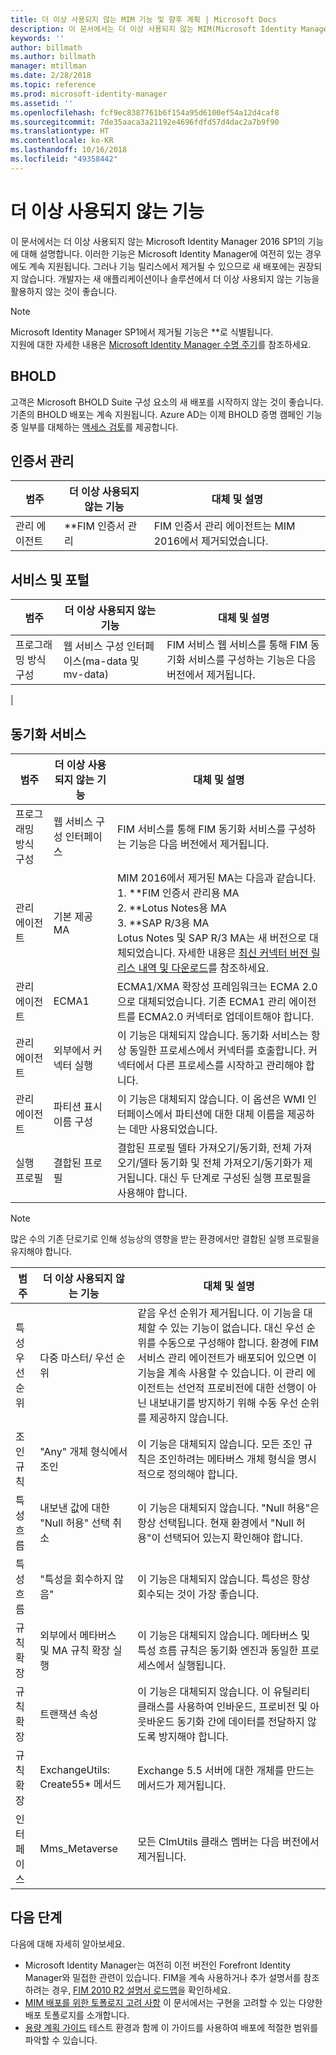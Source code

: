 ```yaml
---
title: 더 이상 사용되지 않는 MIM 기능 및 향후 계획 | Microsoft Docs
description: 이 문서에서는 더 이상 사용되지 않는 MIM(Microsoft Identity Manager) 2016 SP1의 기능에 대해 설명합니다.
keywords: ''
author: billmath
ms.author: billmath
manager: mtillman
ms.date: 2/28/2018
ms.topic: reference
ms.prod: microsoft-identity-manager
ms.assetid: ''
ms.openlocfilehash: fcf9ec8387761b6f154a95d6100ef54a12d4caf8
ms.sourcegitcommit: 7de35aaca3a21192e4696fdfd57d4dac2a7b9f90
ms.translationtype: HT
ms.contentlocale: ko-KR
ms.lasthandoff: 10/16/2018
ms.locfileid: "49358442"
---
```

# <a name="deprecated-features"></a>더 이상 사용되지 않는 기능

이 문서에서는 더 이상 사용되지 않는 Microsoft Identity Manager 2016 SP1의 기능에 대해 설명합니다. 이러한 기능은 Microsoft Identity Manager에 여전히 있는 경우에도 계속 지원됩니다. 그러나 기능 릴리스에서 제거될 수 있으므로 새 배포에는 권장되지 않습니다.  개발자는 새 애플리케이션이나 솔루션에서 더 이상 사용되지 않는 기능을 활용하지 않는 것이 좋습니다.

> [!NOTE]
> Microsoft Identity Manager SP1에서 제거될 기능은 **로 식별됩니다. <br>
> 지원에 대한 자세한 내용은 [Microsoft Identity Manager 수명 주기](https://support.microsoft.com/en-us/lifecycle/search?alpha=Microsoft%20Forefront%20Identity%20Manager%202010%20R2%20Service%20Pack%201,Microsoft%20Identity%20Manager%202016,Microsoft%20Forefront%20Identity%20Manager%202010)를 참조하세요.


## <a name="bhold"></a>BHOLD 

고객은 Microsoft BHOLD Suite 구성 요소의 새 배포를 시작하지 않는 것이 좋습니다. 기존의 BHOLD 배포는 계속 지원됩니다. Azure AD는 이제 BHOLD 증명 캠페인 기능 중 일부를 대체하는 [액세스 검토](https://docs.microsoft.com/en-us/azure/active-directory/active-directory-azure-ad-controls-access-reviews-overview)를 제공합니다.

## <a name="certificate-management"></a>인증서 관리 

| **범주**                | **더 이상 사용되지 않는 기능**              | **대체 및 설명**           |
|-----------------------------|-------------------------------------|----------------------------------------------|
| 관리 에이전트 | **FIM 인증서 관리 | FIM 인증서 관리 에이전트는 MIM 2016에서 제거되었습니다.                                                             |

## <a name="service-and-portal"></a>서비스 및 포털

| **범주**                | **더 이상 사용되지 않는 기능**              | **대체 및 설명**           |
|-----------------------------|-------------------------------------|----------------------------------------------|
| 프로그래밍 방식 구성 | 웹 서비스 구성 인터페이스(ma-data 및 mv-data) | FIM 서비스 웹 서비스를 통해 FIM 동기화 서비스를 구성하는 기능은 다음 버전에서 제거됩니다.
|

## <a name="synchronization-service"></a>동기화 서비스 

| **범주**                | **더 이상 사용되지 않는 기능**              | **대체 및 설명**           |
|-----------------------------|-------------------------------------|----------------------------------------------|
| 프로그래밍 방식 구성 | 웹 서비스 구성 인터페이스 | FIM 서비스를 통해 FIM 동기화 서비스를 구성하는 기능은 다음 버전에서 제거됩니다.                                                          |
| 관리 에이전트           | 기본 제공 MA                        | MIM 2016에서 제거된 MA는 다음과 같습니다. </br> 1. **FIM 인증서 관리용 MA </br>2. **Lotus Notes용 MA</br> 3. **SAP R/3용 MA </br> Lotus Notes 및 SAP R/3 MA는 새 버전으로 대체되었습니다. 자세한 내용은 [최신 커넥터 버전 릴리스 내역 및 다운로드](https://docs.microsoft.com/en-us/azure/active-directory/connect/active-directory-aadconnectsync-connector-version-history)를 참조하세요.                                                                                                                                                                                                                                              |
| 관리 에이전트           | ECMA1                               | ECMA1/XMA 확장성 프레임워크는 ECMA 2.0으로 대체되었습니다. 기존 ECMA1 관리 에이전트를 ECMA2.0 커넥터로 업데이트해야 합니다.                                                                                                                                          |
| 관리 에이전트           | 외부에서 커넥터 실행      | 이 기능은 대체되지 않습니다. 동기화 서비스는 항상 동일한 프로세스에서 커넥터를 호출합니다. 커넥터에서 다른 프로세스를 시작하고 관리해야 합니다. |
| 관리 에이전트           | 파티션 표시 이름 구성    | 이 기능은 대체되지 않습니다. 이 옵션은 WMI 인터페이스에서 파티션에 대한 대체 이름을 제공하는 데만 사용되었습니다.                                                                                                                                                                       |
| 실행 프로필                | 결합된 프로필                   | 결합된 프로필 델타 가져오기/동기화, 전체 가져오기/델타 동기화 및 전체 가져오기/동기화가 제거됩니다. 대신 두 단계로 구성된 실행 프로필을 사용해야 합니다. 

> [!NOTE]
> 많은 수의 기존 단로기로 인해 성능상의 영향을 받는 환경에서만 결합된 실행 프로필을 유지해야 합니다.


| **범주**                | **더 이상 사용되지 않는 기능**              | **대체 및 설명**           |
|--------|-------|---|    
| 특성 우선 순위 | 다중 마스터/ 우선 순위                       | 같음 우선 순위가 제거됩니다. 이 기능을 대체할 수 있는 기능이 없습니다. 대신 우선 순위를 수동으로 구성해야 합니다. 환경에 FIM 서비스 관리 에이전트가 배포되어 있으면 이 기능을 계속 사용할 수 있습니다. 이 관리 에이전트는 선언적 프로비전에 대한 선행이 아닌 내보내기를 방지하기 위해 수동 우선 순위를 제공하지 않습니다. |
| 조인 규칙           | "Any" 개체 형식에서 조인                             | 이 기능은 대체되지 않습니다. 모든 조인 규칙은 조인하려는 메타버스 개체 형식을 명시적으로 정의해야 합니다.       |
| 특성 흐름      | 내보낸 값에 대한 "Null 허용" 선택 취소            | 이 기능은 대체되지 않습니다. "Null 허용"은 항상 선택됩니다. 현재 환경에서 "Null 허용"이 선택되어 있는지 확인해야 합니다.  |
| 특성 흐름      | "특성을 회수하지 않음"                            | 이 기능은 대체되지 않습니다. 특성은 항상 회수되는 것이 가장 좋습니다.  |
| 규칙 확장      | 외부에서 메타버스 및 MA 규칙 확장 실행 | 이 기능은 대체되지 않습니다. 메타버스 및 특성 흐름 규칙은 동기화 엔진과 동일한 프로세스에서 실행됩니다.       |
| 규칙 확장      | 트랜잭션 속성                                | 이 기능은 대체되지 않습니다. 이 유틸리티 클래스를 사용하여 인바운드, 프로비전 및 아웃바운드 동기화 간에 데이터를 전달하지 않도록 방지해야 합니다.  |
| 규칙 확장      | ExchangeUtils: Create55\* 메서드                     | Exchange 5.5 서버에 대한 개체를 만드는 메서드가 제거됩니다.        |
| 인터페이스            | Mms_Metaverse                                        | 모든 ClmUtils 클래스 멤버는 다음 버전에서 제거됩니다.   |

## <a name="next-steps"></a>다음 단계
다음에 대해 자세히 알아보세요.

- Microsoft Identity Manager는 여전히 이전 버전인 Forefront Identity Manager와 밀접한 관련이 있습니다. FIM을 계속 사용하거나 추가 설명서를 참조하려는 경우, [FIM 2010 R2 설명서 로드맵](https://technet.microsoft.com/library/jj133885.aspx)을 확인하세요.
- [MIM 배포를 위한 토폴로지 고려 사항](topology-considerations.md) 이 문서에서는 구현을 고려할 수 있는 다양한 배포 토폴로지를 소개합니다.
- [용량 계획 가이드](capacity-planning-guide.md) 테스트 환경과 함께 이 가이드를 사용하여 배포에 적절한 범위를 파악할 수 있습니다.

